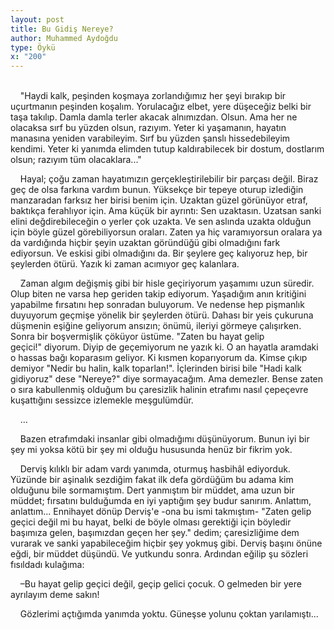 ```yaml
---
layout: post
title: Bu Gidiş Nereye?
author: Muhammed Aydoğdu
type: Öykü
x: "200"
---
```

<br/>
&nbsp;&nbsp;&nbsp;&nbsp;"Haydi kalk, peşinden koşmaya zorlandığımız her şeyi bırakıp bir uçurtmanın peşinden koşalım. Yorulacağız elbet, yere düşeceğiz belki bir taşa takılıp. Damla damla terler akacak alnımızdan. Olsun. Ama her ne olacaksa sırf bu yüzden olsun, razıyım. Yeter ki yaşamanın, hayatın manasına yeniden varabileyim. Sırf bu yüzden şanslı hissedebileyim kendimi. Yeter ki yanımda elimden tutup kaldırabilecek bir dostum, dostlarım olsun; razıyım tüm olacaklara..."

&nbsp;&nbsp;&nbsp;&nbsp;Hayal; çoğu zaman hayatımızın gerçekleştirilebilir bir parçası değil. Biraz geç de olsa farkına vardım bunun. Yüksekçe bir tepeye oturup izlediğin manzaradan farksız her birisi benim için. Uzaktan güzel görünüyor etraf, baktıkça ferahlıyor için. Ama küçük bir ayrıntı: Sen uzaktasın. Uzatsan sanki elini değdirebileceğin o yerler çok uzakta. Ve sen aslında uzakta olduğun için böyle güzel görebiliyorsun oraları. Zaten ya hiç varamıyorsun oralara ya da vardığında hiçbir şeyin uzaktan göründüğü gibi olmadığını fark ediyorsun. Ve eskisi gibi olmadığını da. Bir şeylere geç kalıyoruz hep, bir şeylerden ötürü. Yazık ki zaman acımıyor geç kalanlara.

&nbsp;&nbsp;&nbsp;&nbsp;Zaman algım değişmiş gibi bir hisle geçiriyorum yaşamımı uzun süredir. Olup biten ne varsa hep geriden takip ediyorum. Yaşadığım anın kritiğini yapabilme fırsatını hep sonradan buluyorum. Ve nedense hep pişmanlık duyuyorum geçmişe yönelik bir şeylerden ötürü. Dahası bir yeis çukuruna düşmenin eşiğine geliyorum ansızın; önümü, ileriyi görmeye çalışırken. Sonra bir boşvermişlik çöküyor üstüme. "Zaten bu hayat gelip geçici!" diyorum. Diyip de geçemiyorum ne yazık ki. O an hayatla aramdaki o hassas bağı koparasım geliyor. Ki kısmen koparıyorum da. Kimse çıkıp demiyor "Nedir bu halin, kalk toparlan!". İçlerinden birisi bile "Hadi kalk gidiyoruz" dese "Nereye?" diye sormayacağım. Ama demezler. Bense zaten o sıra kabullenmiş olduğum bu çaresizlik halinin etrafımı nasıl çepeçevre kuşattığını sessizce izlemekle meşgulümdür.

&nbsp;&nbsp;&nbsp;&nbsp;…

&nbsp;&nbsp;&nbsp;&nbsp;Bazen etrafımdaki insanlar gibi olmadığımı düşünüyorum. Bunun iyi bir şey mi yoksa kötü bir şey mi olduğu hususunda henüz bir fikrim yok.

&nbsp;&nbsp;&nbsp;&nbsp;Derviş kılıklı bir adam vardı yanımda, oturmuş hasbihâl ediyorduk. Yüzünde bir aşinalık sezdiğim fakat ilk defa gördüğüm bu adama kim olduğunu bile sormamıştım. Dert yanmıştım bir müddet, ama uzun bir müddet; fırsatını bulduğumda en iyi yaptığım şey budur sanırım. Anlattım, anlattım... Ennihayet dönüp Derviş'e -ona bu ismi takmıştım- "Zaten gelip geçici değil mi bu hayat, belki de böyle olması gerektiği için böyledir başımıza gelen, başımızdan geçen her şey." dedim; çaresizliğime dem vurarak ve sanki yapabileceğim hiçbir şey yokmuş gibi. Derviş başını önüne eğdi, bir müddet düşündü. Ve yutkundu sonra. Ardından eğilip şu sözleri fısıldadı kulağıma:

&nbsp;&nbsp;&nbsp;&nbsp;–Bu hayat gelip geçici değil, geçip gelici çocuk. O gelmeden bir yere ayrılayım deme sakın!

&nbsp;&nbsp;&nbsp;&nbsp;Gözlerimi açtığımda yanımda yoktu. Güneşse yolunu çoktan yarılamıştı...
